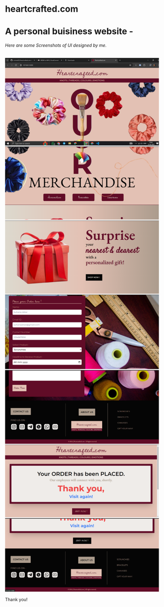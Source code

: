 # heartcrafted.com
<h1>A personal buisiness website -</h1> 
<h6>Here are some Screenshots of UI designed by me.</h6>

![Screenshots](https://github.com/suhana832/heartcrafted.com/blob/main/Screenshot%20(128).png)
![Screenshots](https://github.com/suhana832/heartcrafted.com/blob/main/Screenshot%20(129).png)
![Screenshots](https://github.com/suhana832/heartcrafted.com/blob/main/Screenshot%20(130).png)
![Screenshots](https://github.com/suhana832/heartcrafted.com/blob/main/Screenshot%20(131).png)
![Screenshots](https://github.com/suhana832/heartcrafted.com/blob/main/Screenshot%20(132).png)
![Screenshots](https://github.com/suhana832/heartcrafted.com/blob/main/Screenshot%20(133).png)
![Screenshots](https://github.com/suhana832/heartcrafted.com/blob/main/Screenshot%20(134).png)

Thank you!

